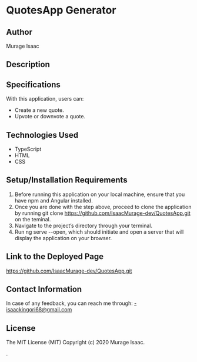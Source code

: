 # QuotesApp Generator

## Author 
Murage Isaac

## Description
<!-- This is an Angular 9 application that affords users the opportunity to view and rate quotes from other users as well as the option to share their own quotes. -->

## Specifications

With this application, users can:
  - Create a new quote.
  - Upvote or downvote a quote.
  <!-- - See the number of upvotes and downvotes of each quote.
  - View the quote with the most likes in highlighted text. -->
## Technologies Used

  - TypeScript
  - HTML
  - CSS
  <!-- - Angular CLI version 9.0.7 -->

## Setup/Installation Requirements

  1. Before running this application on your local machine, ensure that you have npm and Angular installed.
  2. Once you are done with the step above, proceed to clone the application by running git clone https://github.com/IsaacMurage-dev/QuotesApp.git on the teminal. 
  3. Navigate to the project’s directory through your terminal. 
  4. Run ng serve --open, which should initiate and open a server that will display the application on your browser.

## Link to the Deployed Page

https://github.com/IsaacMurage-dev/QuotesApp.git

## Contact Information

In case of any feedback, you can reach me through:
  -isaackingori68@gmail.com

## License

The MIT License (MIT)
Copyright (c) 2020 Murage Isaac.




.

